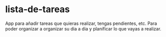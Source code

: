# lista-de-tareas
App para añadir tareas que quieras realizar, tengas pendientes, etc. Para poder organizar a organizar su dia a dia y planificar lo que vayas a realizar.
